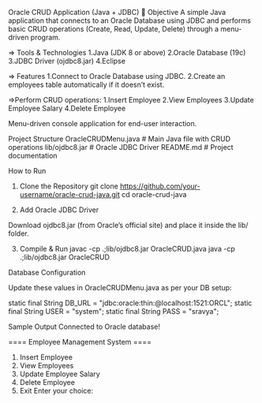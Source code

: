 Oracle CRUD Application (Java + JDBC)
📌 Objective
A simple Java application that connects to an Oracle Database using JDBC and performs basic CRUD operations (Create, Read, Update, Delete) through a menu-driven program.

=> Tools & Technologies
1.Java (JDK 8 or above)
2.Oracle Database (19c)
3.JDBC Driver (ojdbc8.jar)
4.Eclipse 

=> Features
1.Connect to Oracle Database using JDBC.
2.Create an employees table automatically if it doesn’t exist.

=>Perform CRUD operations:
1.Insert Employee
2.View Employees
3.Update Employee Salary
4.Delete Employee

Menu-driven console application for end-user interaction.

Project Structure
OracleCRUDMenu.java   # Main Java file with CRUD operations
lib/ojdbc8.jar        # Oracle JDBC Driver
README.md             # Project documentation

How to Run
1. Clone the Repository
git clone https://github.com/your-username/oracle-crud-java.git
cd oracle-crud-java

2. Add Oracle JDBC Driver

Download ojdbc8.jar (from Oracle’s official site)
and place it inside the lib/ folder.

3. Compile & Run
javac -cp .;lib/ojdbc8.jar OracleCRUD.java
java -cp .;lib/ojdbc8.jar OracleCRUD

Database Configuration

Update these values in OracleCRUDMenu.java as per your DB setup:

static final String DB_URL = "jdbc:oracle:thin:@localhost:1521:ORCL";
static final String USER   = "system";
static final String PASS   = "sravya";

 Sample Output
Connected to Oracle database!

==== Employee Management System ====
1. Insert Employee
2. View Employees
3. Update Employee Salary
4. Delete Employee
5. Exit
Enter your choice:
